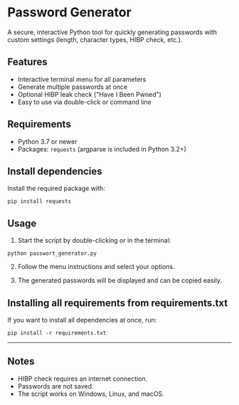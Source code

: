 
# Password Generator

A secure, interactive Python tool for quickly generating passwords with custom settings (length, character types, HIBP check, etc.).

## Features
- Interactive terminal menu for all parameters
- Generate multiple passwords at once
- Optional HIBP leak check ("Have I Been Pwned")
- Easy to use via double-click or command line

## Requirements
- Python 3.7 or newer
- Packages: `requests` (argparse is included in Python 3.2+)

## Install dependencies

Install the required package with:

```
pip install requests
```

## Usage

1. Start the script by double-clicking or in the terminal:

```
python passwort_generator.py
```

2. Follow the menu instructions and select your options.

3. The generated passwords will be displayed and can be copied easily.


## Installing all requirements from requirements.txt

If you want to install all dependencies at once, run:

```
pip install -r requirements.txt
```

---

## Notes
- HIBP check requires an internet connection.
- Passwords are not saved.
- The script works on Windows, Linux, and macOS.
